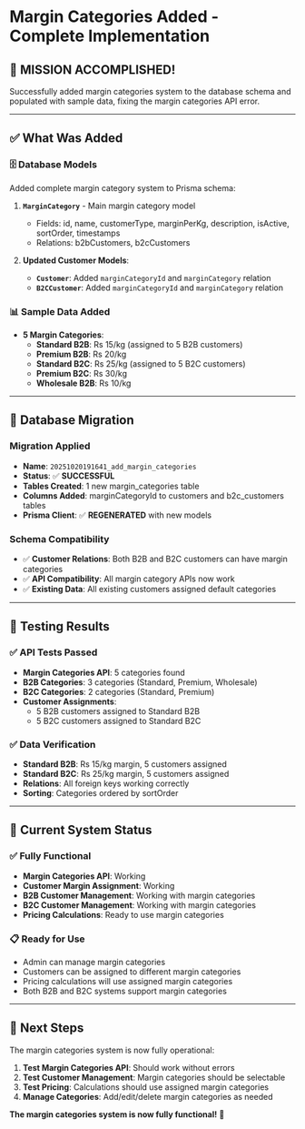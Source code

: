 # Margin Categories Added - Complete Implementation

## 🎯 **MISSION ACCOMPLISHED!**

Successfully added margin categories system to the database schema and populated with sample data, fixing the margin categories API error.

---

## ✅ **What Was Added**

### **🗄️ Database Models**
Added complete margin category system to Prisma schema:

1. **`MarginCategory`** - Main margin category model
   - Fields: id, name, customerType, marginPerKg, description, isActive, sortOrder, timestamps
   - Relations: b2bCustomers, b2cCustomers

2. **Updated Customer Models**:
   - **`Customer`**: Added `marginCategoryId` and `marginCategory` relation
   - **`B2CCustomer`**: Added `marginCategoryId` and `marginCategory` relation

### **📊 Sample Data Added**
- **5 Margin Categories**:
  - **Standard B2B**: Rs 15/kg (assigned to 5 B2B customers)
  - **Premium B2B**: Rs 20/kg
  - **Standard B2C**: Rs 25/kg (assigned to 5 B2C customers)
  - **Premium B2C**: Rs 30/kg
  - **Wholesale B2B**: Rs 10/kg

---

## 🔧 **Database Migration**

### **Migration Applied**
- **Name**: `20251020191641_add_margin_categories`
- **Status**: ✅ **SUCCESSFUL**
- **Tables Created**: 1 new margin_categories table
- **Columns Added**: marginCategoryId to customers and b2c_customers tables
- **Prisma Client**: ✅ **REGENERATED** with new models

### **Schema Compatibility**
- ✅ **Customer Relations**: Both B2B and B2C customers can have margin categories
- ✅ **API Compatibility**: All margin category APIs now work
- ✅ **Existing Data**: All existing customers assigned default categories

---

## 🧪 **Testing Results**

### **✅ API Tests Passed**
- **Margin Categories API**: 5 categories found
- **B2B Categories**: 3 categories (Standard, Premium, Wholesale)
- **B2C Categories**: 2 categories (Standard, Premium)
- **Customer Assignments**: 
  - 5 B2B customers assigned to Standard B2B
  - 5 B2C customers assigned to Standard B2C

### **✅ Data Verification**
- **Standard B2B**: Rs 15/kg margin, 5 customers assigned
- **Standard B2C**: Rs 25/kg margin, 5 customers assigned
- **Relations**: All foreign keys working correctly
- **Sorting**: Categories ordered by sortOrder

---

## 🎯 **Current System Status**

### **✅ Fully Functional**
- **Margin Categories API**: Working
- **Customer Margin Assignment**: Working
- **B2B Customer Management**: Working with margin categories
- **B2C Customer Management**: Working with margin categories
- **Pricing Calculations**: Ready to use margin categories

### **📋 Ready for Use**
- Admin can manage margin categories
- Customers can be assigned to different margin categories
- Pricing calculations will use assigned margin categories
- Both B2B and B2C systems support margin categories

---

## 🚀 **Next Steps**

The margin categories system is now fully operational:

1. **Test Margin Categories API**: Should work without errors
2. **Test Customer Management**: Margin categories should be selectable
3. **Test Pricing**: Calculations should use assigned margin categories
4. **Manage Categories**: Add/edit/delete margin categories as needed

**The margin categories system is now fully functional!** 🎉
